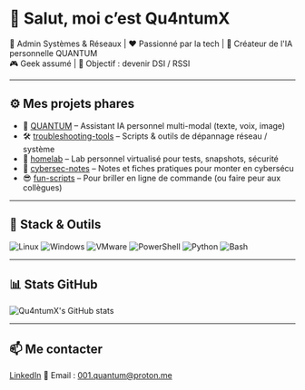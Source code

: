 # 👋 Salut, moi c’est Qu4ntumX

🎯 Admin Systèmes & Réseaux | ❤️ Passionné par la tech | 🤖 Créateur de l'IA personnelle QUANTUM  
🎮 Geek assumé | 🚀 Objectif : devenir DSI / RSSI

---

## ⚙️ Mes projets phares

- 🤖 [QUANTUM](https://github.com/Qu4ntumX/QUANTUM) – Assistant IA personnel multi-modal (texte, voix, image)
- 🛠️ [troubleshooting-tools](https://github.com/Qu4ntumX/troubleshooting-tools) – Scripts & outils de dépannage réseau / système
- 🧪 [homelab](https://github.com/Qu4ntumX/homelab) – Lab personnel virtualisé pour tests, snapshots, sécurité
- 🔐 [cybersec-notes](https://github.com/Qu4ntumX/cybersec-notes) – Notes et fiches pratiques pour monter en cybersécu
- 😎 [fun-scripts](https://github.com/Qu4ntumX/fun-scripts) – Pour briller en ligne de commande (ou faire peur aux collègues)

---

## 🧰 Stack & Outils

![Linux](https://img.shields.io/badge/Linux-FCC624?style=flat&logo=linux&logoColor=000)
![Windows](https://img.shields.io/badge/Windows-0078D6?style=flat&logo=windows&logoColor=fff)
![VMware](https://img.shields.io/badge/VMware-607078?style=flat&logo=vmware)
![PowerShell](https://img.shields.io/badge/PowerShell-5391FE?style=flat&logo=powershell)
![Python](https://img.shields.io/badge/Python-FFD43B?style=flat&logo=python&logoColor=000)
![Bash](https://img.shields.io/badge/Bash-4EAA25?style=flat&logo=gnu-bash&logoColor=fff)

---

## 📊 Stats GitHub

![Qu4ntumX's GitHub stats](https://github-readme-stats.vercel.app/api?username=Qu4ntumX&show_icons=true&theme=radical)

---

## 📫 Me contacter
[LinkedIn](https://www.linkedin.com/in/m-sarr)
📧 Email : 001.quantum@proton.me
